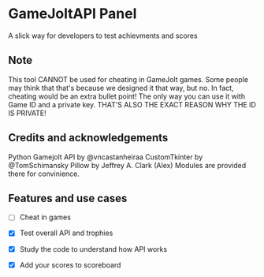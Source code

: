 # GameJoltAPI Panel
A slick way for developers to test achievments and scores
##  Note
This tool CANNOT be used for cheating in GameJolt games. Some people may think that that's because we designed it that way, but no. In fact, cheating would be an extra bullet point! The only way you can use it with Game ID and a private key. THAT'S ALSO THE EXACT REASON WHY THE ID IS PRIVATE!
##  Credits and acknowledgements
Python Gamejolt API by @vncastanheiraa
CustomTkinter by @TomSchimansky
Pillow by Jeffrey A. Clark (Alex)
Modules are provided there for convinience.
##  Features and use cases
- [ ] Cheat in games
- [x] Test overall API and trophies
- [x] Study the code to understand how API works
- [x] Add your scores to scoreboard


